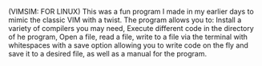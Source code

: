 (VIMSIM: FOR LINUX)
      This was a fun program I made in my earlier days to mimic the classic VIM with a twist. The program allows you 
      to: Install a variety of compilers you may need, Execute different code in the directory of he program, Open 
      a file, read a file, write to a file via the terminal with whitespaces with a save option allowing you to 
      write code on the fly and save it to a desired file, as well as a manual for the program. 
